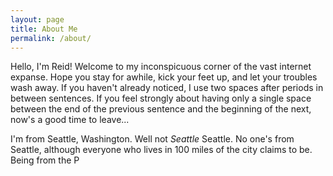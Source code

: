 ```yaml
---
layout: page
title: About Me
permalink: /about/
---
```


Hello, I'm Reid!  Welcome to my inconspicuous corner of the vast internet expanse.  Hope you stay for awhile, kick your feet up, and let your troubles wash away.  If you haven't already noticed, I use two spaces after periods in between sentences.  If you feel strongly about having only a single space between the end of the previous sentence and the beginning of the next, now's a good time to leave...

I'm from Seattle, Washington.  Well not *Seattle* Seattle.  No one's from Seattle, although everyone who lives in 100 miles of the city claims to be.  Being from the P
	
<!--stackedit_data:
eyJoaXN0b3J5IjpbMTc1NzczNTk5MCwtNDg0MDcyMjA4XX0=
-->